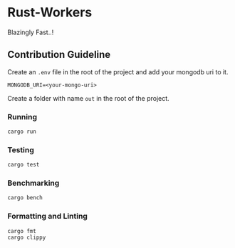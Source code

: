 # Rust-Workers

Blazingly Fast..!

## Contribution Guideline

Create an `.env` file in the root of the project and add your mongodb uri to it.

```env
MONGODB_URI=<your-mongo-uri>
```

Create a folder with name `out` in the root of the project.

### Running

```bash
cargo run
```

### Testing

```bash
cargo test
```

### Benchmarking

```bash
cargo bench
```

### Formatting and Linting

```bash
cargo fmt
cargo clippy
```
